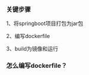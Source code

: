 

### 关键步骤

1、将springboot项目打包为jar包

2、编写dockerfile

3、build为镜像和运行

### 怎么编写dockerfile？









































